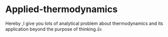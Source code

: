# Applied-thermodynamics
Hereby ,I give you lots of analytical problem about thermodynamics and its application beyond the purpose of thinking.👍
